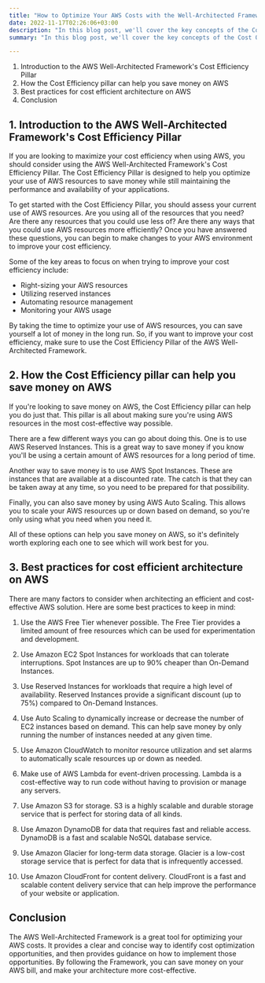 ```yaml
---
title: "How to Optimize Your AWS Costs with the Well-Architected Framework"
date: 2022-11-17T02:26:06+03:00
description: "In this blog post, we'll cover the key concepts of the Cost Optimization pillar and provide some tips on how you can lower your AWS costs."
summary: "In this blog post, we'll cover the key concepts of the Cost Optimization pillar and provide some tips on how you can lower your AWS costs."

---
```



1. Introduction to the AWS Well-Architected Framework's Cost Efficiency Pillar
1. How the Cost Efficiency pillar can help you save money on AWS
1. Best practices for cost efficient architecture on AWS
1. Conclusion



## 1. Introduction to the AWS Well-Architected Framework's Cost Efficiency Pillar
If you are looking to maximize your cost efficiency when using AWS, you should consider using the AWS Well-Architected Framework's Cost Efficiency Pillar. The Cost Efficiency Pillar is designed to help you optimize your use of AWS resources to save money while still maintaining the performance and availability of your applications.

To get started with the Cost Efficiency Pillar, you should assess your current use of AWS resources. Are you using all of the resources that you need? Are there any resources that you could use less of? Are there any ways that you could use AWS resources more efficiently? Once you have answered these questions, you can begin to make changes to your AWS environment to improve your cost efficiency.

Some of the key areas to focus on when trying to improve your cost efficiency include:

- Right-sizing your AWS resources
- Utilizing reserved instances
- Automating resource management
- Monitoring your AWS usage

By taking the time to optimize your use of AWS resources, you can save yourself a lot of money in the long run. So, if you want to improve your cost efficiency, make sure to use the Cost Efficiency Pillar of the AWS Well-Architected Framework.

## 2. How the Cost Efficiency pillar can help you save money on AWS
If you're looking to save money on AWS, the Cost Efficiency pillar can help you do just that. This pillar is all about making sure you're using AWS resources in the most cost-effective way possible.

There are a few different ways you can go about doing this. One is to use AWS Reserved Instances. This is a great way to save money if you know you'll be using a certain amount of AWS resources for a long period of time.

Another way to save money is to use AWS Spot Instances. These are instances that are available at a discounted rate. The catch is that they can be taken away at any time, so you need to be prepared for that possibility.

Finally, you can also save money by using AWS Auto Scaling. This allows you to scale your AWS resources up or down based on demand, so you're only using what you need when you need it.

All of these options can help you save money on AWS, so it's definitely worth exploring each one to see which will work best for you.

## 3. Best practices for cost efficient architecture on AWS

There are many factors to consider when architecting an efficient and cost-effective AWS solution. Here are some best practices to keep in mind:

1. Use the AWS Free Tier whenever possible. The Free Tier provides a limited amount of free resources which can be used for experimentation and development.

2. Use Amazon EC2 Spot Instances for workloads that can tolerate interruptions. Spot Instances are up to 90% cheaper than On-Demand Instances.

3. Use Reserved Instances for workloads that require a high level of availability. Reserved Instances provide a significant discount (up to 75%) compared to On-Demand Instances.

4. Use Auto Scaling to dynamically increase or decrease the number of EC2 instances based on demand. This can help save money by only running the number of instances needed at any given time.

5. Use Amazon CloudWatch to monitor resource utilization and set alarms to automatically scale resources up or down as needed.

6. Make use of AWS Lambda for event-driven processing. Lambda is a cost-effective way to run code without having to provision or manage any servers.

7. Use Amazon S3 for storage. S3 is a highly scalable and durable storage service that is perfect for storing data of all kinds.

8. Use Amazon DynamoDB for data that requires fast and reliable access. DynamoDB is a fast and scalable NoSQL database service.

9. Use Amazon Glacier for long-term data storage. Glacier is a low-cost storage service that is perfect for data that is infrequently accessed.

10. Use Amazon CloudFront for content delivery. CloudFront is a fast and scalable content delivery service that can help improve the performance of your website or application.

## Conclusion

The AWS Well-Architected Framework is a great tool for optimizing your AWS costs. It provides a clear and concise way to identify cost optimization opportunities, and then provides guidance on how to implement those opportunities. By following the Framework, you can save money on your AWS bill, and make your architecture more cost-effective.
